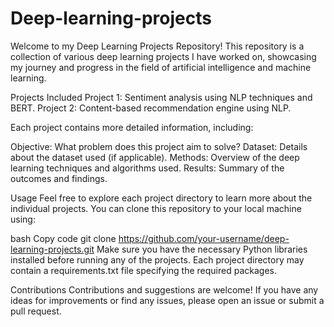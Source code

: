# Deep-learning-projects
Welcome to my Deep Learning Projects Repository! This repository is a collection of various deep learning projects I have worked on, showcasing my journey and progress in the field of artificial intelligence and machine learning.

Projects Included
Project 1: Sentiment analysis using NLP techniques and BERT.
Project 2: Content-based recommendation engine using NLP.

Each project contains more detailed information, including:

Objective: What problem does this project aim to solve?
Dataset: Details about the dataset used (if applicable).
Methods: Overview of the deep learning techniques and algorithms used.
Results: Summary of the outcomes and findings.

Usage
Feel free to explore each project directory to learn more about the individual projects. You can clone this repository to your local machine using:

bash
Copy code
git clone https://github.com/your-username/deep-learning-projects.git
Make sure you have the necessary Python libraries installed before running any of the projects. Each project directory may contain a requirements.txt file specifying the required packages.

Contributions
Contributions and suggestions are welcome! If you have any ideas for improvements or find any issues, please open an issue or submit a pull request.
